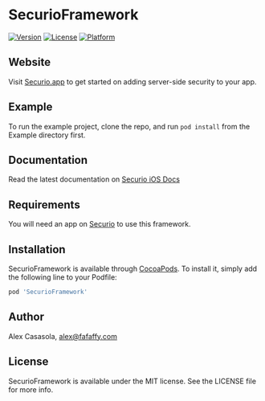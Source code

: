 # SecurioFramework

[![Version](https://img.shields.io/cocoapods/v/SecurioFramework.svg?style=flat)](https://cocoapods.org/pods/SecurioFramework)
[![License](https://img.shields.io/cocoapods/l/SecurioFramework.svg?style=flat)](https://cocoapods.org/pods/SecurioFramework)
[![Platform](https://img.shields.io/cocoapods/p/SecurioFramework.svg?style=flat)](https://cocoapods.org/pods/SecurioFramework)

## Website

Visit [Securio.app](https://securio.app) to get started on adding server-side security to your app.

## Example

To run the example project, clone the repo, and run `pod install` from the Example directory first.

## Documentation

Read the latest documentation on [Securio iOS Docs](https://securio.app/docs/ios)

## Requirements

You will need an app on [Securio](https://securio.app) to use this framework.

## Installation

SecurioFramework is available through [CocoaPods](https://cocoapods.org). To install
it, simply add the following line to your Podfile:

```ruby
pod 'SecurioFramework'
```

## Author

Alex Casasola, alex@fafaffy.com

## License

SecurioFramework is available under the MIT license. See the LICENSE file for more info.
